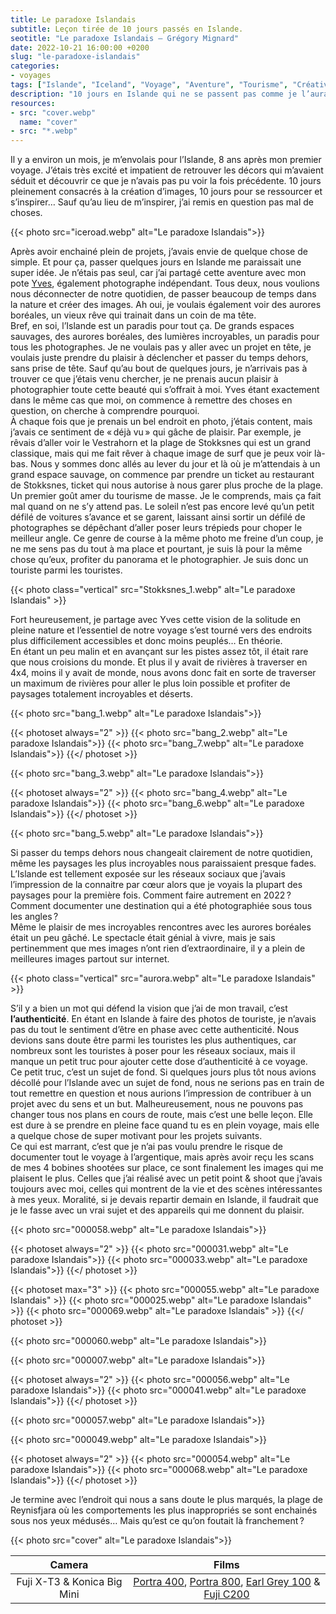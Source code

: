 ```yaml
---
title: Le paradoxe Islandais
subtitle: Leçon tirée de 10 jours passés en Islande.
seotitle: "Le paradoxe Islandais — Grégory Mignard"
date: 2022-10-21 16:00:00 +0200
slug: "le-paradoxe-islandais"
categories:
- voyages
tags: ["Islande", "Iceland", "Voyage", "Aventure", "Tourisme", "Créativité"]
description: "10 jours en Islande qui ne se passent pas comme je l’aurais imaginé, voici ce que j’ai appris de cette aventure."
resources:
- src: "cover.webp"
  name: "cover"
- src: "*.webp"
---
```


Il y a environ un mois, je m’envolais pour l’Islande, 8 ans après mon premier voyage. J’étais très excité et impatient de retrouver les décors qui m’avaient séduit et découvrir ce que je n’avais pas pu voir la fois précédente. 10 jours pleinement consacrés à la création d’images, 10 jours pour se ressourcer et s’inspirer…   Sauf qu’au lieu de m’inspirer, j’ai remis en question pas mal de choses.

{{< photo src="iceroad.webp" alt="Le paradoxe Islandais">}}

Après avoir enchainé plein de projets, j’avais envie de quelque chose de simple. Et pour ça, passer quelques jours en Islande me paraissait une super idée. Je n’étais pas seul, car j’ai partagé cette aventure avec mon pote [Yves](https://www.instagram.com/yvesquere_/), également photographe indépendant. Tous deux, nous voulions nous déconnecter de notre quotidien, de passer beaucoup de temps dans la nature et créer des images. Ah oui, je voulais également voir des aurores boréales, un vieux rêve qui trainait dans un coin de ma tête.  
Bref, en soi, l’Islande est un paradis pour tout ça. De grands espaces sauvages, des aurores boréales, des lumières incroyables, un paradis pour tous les photographes. Je ne voulais pas y aller avec un projet en tête, je voulais juste prendre du plaisir à déclencher et passer du temps dehors, sans prise de tête. Sauf qu’au bout de quelques jours, je n’arrivais pas à trouver ce que j’étais venu chercher, je ne prenais aucun plaisir à photographier toute cette beauté qui s’offrait à moi. Yves étant exactement dans le même cas que moi, on commence à remettre des choses en question, on cherche à comprendre pourquoi.  
À chaque fois que je prenais un bel endroit en photo, j’étais content, mais j’avais ce sentiment de « déjà vu » qui gâche de plaisir. Par exemple, je rêvais d’aller voir le Vestrahorn et la plage de Stokksnes qui est un grand classique, mais qui me fait rêver à chaque image de surf que je peux voir là-bas. Nous y sommes donc allés au lever du jour et là où je m’attendais à un grand espace sauvage, on commence par prendre un ticket au restaurant de Stokksnes, ticket qui nous autorise à nous garer plus proche de la plage. Un premier goût amer du tourisme de masse. Je le comprends, mais ça fait mal quand on ne s’y attend pas. Le soleil n’est pas encore levé qu’un petit défilé de voitures s’avance et se garent, laissant ainsi sortir un défilé de photographes se dépêchant d’aller poser leurs trépieds pour choper le meilleur angle. Ce genre de course à la même photo me freine d’un coup, je ne me sens pas du tout à ma place et pourtant, je suis là pour la même chose qu’eux, profiter du panorama et le photographier. Je suis donc un touriste parmi les touristes.

{{< photo class="vertical" src="Stokksnes_1.webp" alt="Le paradoxe Islandais" >}}

Fort heureusement, je partage avec Yves cette vision de la solitude en pleine nature et l’essentiel de notre voyage s’est tourné vers des endroits plus difficilement accessibles et donc moins peuplés… En théorie.  
En étant un peu malin et en avançant sur les pistes assez tôt, il était rare que nous croisions du monde. Et plus il y avait de rivières à traverser en 4x4, moins il y avait de monde, nous avons donc fait en sorte de traverser un maximum de rivières pour aller le plus loin possible et profiter de paysages totalement incroyables et déserts.

{{< photo src="bang_1.webp" alt="Le paradoxe Islandais">}}

{{< photoset always="2" >}}
{{< photo src="bang_2.webp" alt="Le paradoxe Islandais">}}
{{< photo src="bang_7.webp" alt="Le paradoxe Islandais">}}
{{</ photoset >}}

{{< photo src="bang_3.webp" alt="Le paradoxe Islandais">}}

{{< photoset always="2" >}}
{{< photo src="bang_4.webp" alt="Le paradoxe Islandais">}}
{{< photo src="bang_6.webp" alt="Le paradoxe Islandais">}}
{{</ photoset >}}

{{< photo src="bang_5.webp" alt="Le paradoxe Islandais">}}

Si passer du temps dehors nous changeait clairement de notre quotidien, même les paysages les plus incroyables nous paraissaient presque fades. L’Islande est tellement exposée sur les réseaux sociaux que j’avais l’impression de la connaitre par cœur alors que je voyais la plupart des paysages pour la première fois. Comment faire autrement en 2022 ? Comment documenter une destination qui a été photographiée sous tous les angles ?  
Même le plaisir de mes incroyables rencontres avec les aurores boréales était un peu gâché. Le spectacle était génial à vivre, mais je sais pertinemment que mes images n’ont rien d’extraordinaire, il y a plein de meilleures images partout sur internet.

{{< photo class="vertical" src="aurora.webp" alt="Le paradoxe Islandais" >}}

S’il y a bien un mot qui défend la vision que j’ai de mon travail, c’est **l’authenticité**. En étant en Islande à faire des photos de touriste, je n’avais pas du tout le sentiment d’être en phase avec cette authenticité. Nous devions sans doute être parmi les touristes les plus authentiques, car nombreux sont les touristes à poser pour les réseaux sociaux, mais il manque un petit truc pour ajouter cette dose d’authenticité à ce voyage.  
Ce petit truc, c’est un sujet de fond. Si quelques jours plus tôt nous avions décollé pour l’Islande avec un sujet de fond, nous ne serions pas en train de tout remettre en question et nous aurions l’impression de contribuer à un projet avec du sens et un but. Malheureusement, nous ne pouvons pas changer tous nos plans en cours de route, mais c’est une belle leçon. Elle est dure à se prendre en pleine face quand tu es en plein voyage, mais elle a quelque chose de super motivant pour les projets suivants.  
Ce qui est marrant, c’est que je n’ai pas voulu prendre le risque de documenter tout le voyage à l’argentique, mais après avoir reçu les scans de mes 4 bobines shootées sur place, ce sont finalement les images qui me plaisent le plus. Celles que j’ai réalisé avec un petit point & shoot que j’avais toujours avec moi, celles qui montrent de la vie et des scènes intéressantes à mes yeux. Moralité, si je devais repartir demain en Islande, il faudrait que je le fasse avec un vrai sujet et des appareils qui me donnent du plaisir.

{{< photo src="000058.webp" alt="Le paradoxe Islandais">}}

{{< photoset always="2" >}}
{{< photo src="000031.webp" alt="Le paradoxe Islandais">}}
{{< photo src="000033.webp" alt="Le paradoxe Islandais">}}
{{</ photoset >}}

{{< photoset max="3" >}}
  {{< photo src="000055.webp" alt="Le paradoxe Islandais" >}}
  {{< photo src="000025.webp" alt="Le paradoxe Islandais" >}}
  {{< photo src="000069.webp" alt="Le paradoxe Islandais" >}}
{{</ photoset >}}

{{< photo src="000060.webp" alt="Le paradoxe Islandais">}}

{{< photo src="000007.webp" alt="Le paradoxe Islandais">}}

{{< photoset always="2" >}}
{{< photo src="000056.webp" alt="Le paradoxe Islandais">}}
{{< photo src="000041.webp" alt="Le paradoxe Islandais">}}
{{</ photoset >}}

{{< photo src="000057.webp" alt="Le paradoxe Islandais">}}

{{< photo src="000049.webp" alt="Le paradoxe Islandais">}}

{{< photoset always="2" >}}
{{< photo src="000054.webp" alt="Le paradoxe Islandais">}}
{{< photo src="000068.webp" alt="Le paradoxe Islandais">}}
{{</ photoset >}}

Je termine avec l’endroit qui nous a sans doute le plus marqués, la plage de Reynisfjara où les comportements les plus inappropriés se sont enchainés sous nos yeux médusés… Mais qu’est ce qu’on foutait là franchement ?

{{< photo src="cover" alt="Le paradoxe Islandais">}}

| Camera | Films |
|:-------:|:------:|
| Fuji X-T3 & Konica Big Mini | [Portra 400](https://www.digit-photo.com/KODAK-Portra-400-135-36-Poses-X5-rKFILM386.html?dpa_id=23), [Portra 800](https://www.digit-photo.com/KODAK-Portra-800asa-135-36Poses-Lot-de-10-rFPNK1451855P001.html?dpa_id=23), [Earl Grey 100](https://shop.lomography.com/fr/lady-grey-b-w-35-mm-iso-400) & [Fuji C200](https://www.digit-photo.com/FUJI-Fujicolor-C200-135-36-Poses-rFUJI15649497.html?dpa_id=23) |

